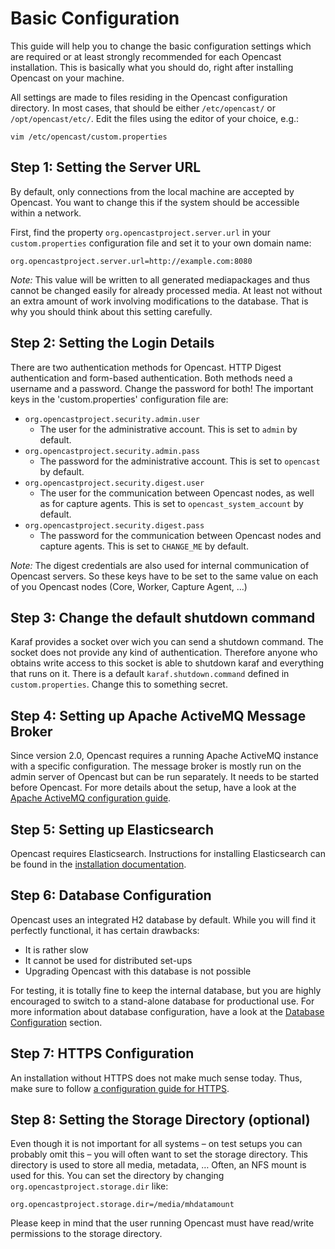 Basic Configuration
===================

This guide will help you to change the basic configuration settings which are required or at least strongly recommended
for each Opencast installation. This is basically what you should do, right after installing Opencast on your machine.

All settings are made to files residing in the Opencast configuration directory. In most cases, that should be either
`/etc/opencast/` or `/opt/opencast/etc/`. Edit the files using the editor of your choice, e.g.:

    vim /etc/opencast/custom.properties


Step 1: Setting the Server URL
------------------------------

By default, only connections from the local machine are accepted by Opencast.  You want to change this if the system
should be accessible within a network.

First, find the property `org.opencastproject.server.url` in your `custom.properties` configuration file and set it to
your own domain name:

    org.opencastproject.server.url=http://example.com:8080

*Note:* This value will be written to all generated mediapackages and thus cannot be changed easily for already
processed media. At least not without an extra amount of work involving modifications to the database. That is why you
should think about this setting carefully.


Step 2: Setting the Login Details
---------------------------------

There are two authentication methods for Opencast. HTTP Digest authentication and form-based authentication. Both
methods need a username and a password. Change the password for both! The important keys in the 'custom.properties'
configuration file are:

* `org.opencastproject.security.admin.user`
    * The user for the administrative account. This is set to `admin` by default.
* `org.opencastproject.security.admin.pass`
    * The password for the administrative account. This is set to `opencast` by default.
* `org.opencastproject.security.digest.user`
    * The user for the communication between Opencast nodes, as well as for capture agents. This is set to
    `opencast_system_account` by default.
* `org.opencastproject.security.digest.pass`
    * The password for the communication between Opencast nodes and capture agents. This is set to `CHANGE_ME` by default.

*Note:* The digest credentials are also used for internal communication of Opencast servers. So these keys have to be
set to the same value on each of you Opencast nodes (Core, Worker, Capture Agent, …)


Step 3: Change the default shutdown command
-------------------------------------------

Karaf provides a socket over wich you can send a shutdown command. The socket does not provide any kind of
authentication. Therefore anyone who obtains write access to this socket is able to shutdown karaf and everything
that runs on it. There is a default `karaf.shutdown.command` defined in `custom.properties`. Change this to something
secret.


Step 4: Setting up Apache ActiveMQ Message Broker
-------------------------------------------------

Since version 2.0, Opencast requires a running Apache ActiveMQ instance with a specific configuration.  The message
broker is mostly run on the admin server of Opencast but can be run separately. It needs to be started before Opencast.
For more details about the setup, have a look at the [Apache ActiveMQ configuration guide](message-broker.md).


Step 5: Setting up Elasticsearch
--------------------------------

Opencast requires Elasticsearch. Instructions for installing Elasticsearch can be found in the
[installation documentation](../installation/index.md).


Step 6: Database Configuration
------------------------------

Opencast uses an integrated H2 database by default. While you will find it perfectly functional, it has certain
drawbacks:

* It is rather slow
* It cannot be used for distributed set-ups
* Upgrading Opencast with this database is not possible

For testing, it is totally fine to keep the internal database, but you are highly encouraged to switch to a stand-alone
database for productional use. For more information about database configuration, have a look at the [Database
Configuration](database.md) section.

Step 7: HTTPS Configuration
---------------------------

An installation without HTTPS does not make much sense today.
Thus, make sure to follow [a configuration guide for HTTPS](https/index.md).

Step 8: Setting the Storage Directory (optional)
------------------------------------------------

Even though it is not important for all systems – on test setups you can probably omit this – you will often want to set
the storage directory. This directory is used to store all media, metadata, … Often, an NFS mount is used for this. You
can set the directory by changing `org.opencastproject.storage.dir` like:

    org.opencastproject.storage.dir=/media/mhdatamount

Please keep in mind that the user running Opencast must have read/write permissions to the storage directory.
